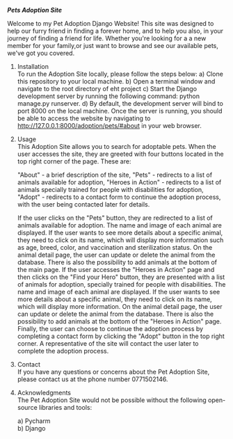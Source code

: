 **_Pets Adoption Site_**


   Welcome to my Pet Adoption Django Website! This site was designed to help 
our furry friend in finding a forever home, and to help you also, in your journey of finding 
a friend for life. Whether you're looking for a 
a new member for your family,or just want to browse and see our available
pets, we've got you covered.

1. Installation\
   To run the Adoption Site locally, please follow the steps below:
a) Clone this repository to your local machine.
b) Open a terminal window and navigate to the root directory
of eht project 
c) Start the Django development server by running the following 
command: python manage.py runserver.
d) By default, the development server will bind to port 8000 on the local 
machine. 
Once the server is running, you should be able to access the website 
by navigating to http://127.0.0.1:8000/adoption/pets/#about in your 
web browser.

2. Usage\
 This Adoption Site allows you to search for adoptable pets.
When the user accesses the site, they are greeted with four buttons 
located in the top right corner of the page. These are:

      "About" - a brief description of the site,
      "Pets" - redirects to a list of animals available for adoption,
      "Heroes in Action" - redirects to a list of animals specially trained for people with disabilities for adoption,
      "Adopt" - redirects to a contact form to continue the adoption process, with the user being contacted later for details.

   If the user clicks on the "Pets" button, they are redirected to a list of animals available for adoption. The name and image of each animal are displayed. If the user wants to see more details about a specific animal, they need to click on its name, which will display more information such as age, breed, color, and vaccination and sterilization status.
On the animal detail page, the user can update or delete the animal from the database. There is also the possibility to add animals at the bottom of the main page.
If the user accesses the "Heroes in Action" page and then clicks on the "Find your Hero" button, they are presented with a list of animals for adoption, specially trained for people with disabilities. The name and image of each animal are displayed. If the user wants to see more details about a specific animal, they need to click on its name, which will display more information.
On the animal detail page, the user can update or delete the animal from the database. There is also the possibility to add animals at the bottom of the "Heroes in Action" page.
Finally, the user can choose to continue the adoption process by completing a contact form by clicking the "Adopt" button in the top right corner. A representative of the site will contact the user later to complete the adoption process.


3. Contact\
   If you have any questions or concerns about the Pet Adoption Site, 
please contact us at the phone number 0771502146.

   
4. Acknowledgments\
 The Pet Adoption Site would not be possible without the following
open-source libraries and tools:

      a) Pycharm\
      b) Django

